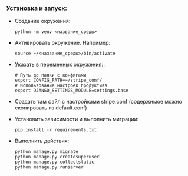 ### Установка и запуск:
- Создание окружения:

      python -m venv <название_среды>

- Активировать окружение. Например:

      source ~/<название_среды>/bin/activate

- Указать в переменных окружения: :

      # Путь до папки с конфигами
      export CONFIG_PATH=~/stripe_conf/
      # Использование настроек продуктива
      export DJANGO_SETTINGS_MODULE=settings.base

- Создать там файл с настройками stripe.conf (содержимое можно скопировать из default.conf)
- Установить зависимости и выполнить миграции:

      pip install -r requirements.txt

- Выполнить действия:

      python manage.py migrate
      python manage.py createsuperuser
      python manage.py collectstatic
      python manage.py runserver
